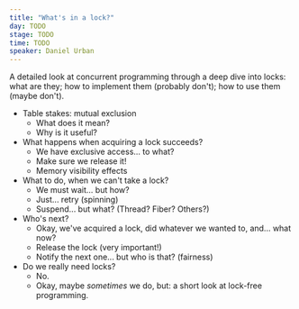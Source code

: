 ```yaml
---
title: "What's in a lock?"
day: TODO
stage: TODO
time: TODO
speaker: Daniel Urban
---
```


A detailed look at concurrent programming through a deep dive into locks: what are they; how to implement them (probably don't); how to use them (maybe don't).
- Table stakes: mutual exclusion
  - What does it mean?
  - Why is it useful?
- What happens when acquiring a lock succeeds?
  - We have exclusive access... to what?
  - Make sure we release it!
  - Memory visibility effects
- What to do, when we can't take a lock?
  - We must wait... but how?
  - Just... retry (spinning)
  - Suspend... but what? (Thread? Fiber? Others?)
- Who's next?
  - Okay, we've acquired a lock, did whatever we wanted to, and... what now?
  - Release the lock (very important!)
  - Notify the next one... but who is that? (fairness)
- Do we really need locks?
  - No.
  - Okay, maybe _sometimes_ we do, but: a short look at lock-free programming.
    